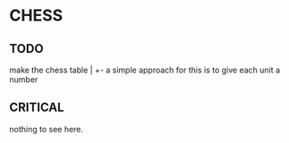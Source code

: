 # CHESS

## TODO
make the chess table |
                     +- a simple approach for this is to give each unit a number

## CRITICAL 
nothing to see here.
